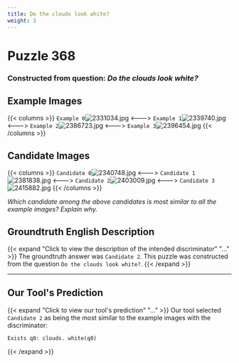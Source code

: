 ```yaml
---
title: Do the clouds look white?
weight: 3
---
```


# Puzzle 368
### Constructed from question: _Do the clouds look white?_


## Example Images
{{< columns >}}
`Example 0`![2331034.jpg](/gqa_images/2331034.jpg)
<--->
`Example 1`![2339740.jpg](/gqa_images/2339740.jpg)
<--->
`Example 2`![2386723.jpg](/gqa_images/2386723.jpg)
<--->
`Example 3`![2396454.jpg](/gqa_images/2396454.jpg)
{{< /columns >}}

## Candidate Images
{{< columns >}}
`Candidate 0`![2340748.jpg](/gqa_images/2340748.jpg)
<--->
`Candidate 1`![2381838.jpg](/gqa_images/2381838.jpg)
<--->
`Candidate 2`![2403009.jpg](/gqa_images/2403009.jpg)
<--->
`Candidate 3`![2415882.jpg](/gqa_images/2415882.jpg)
{{< /columns >}}

*Which candidate among the above candidates is most similar to all the example images? Explain why.*

## Groundtruth English Description

{{< expand "Click to view the description of the intended discriminator" "..." >}}
The groundtruth answer was `Candidate 2`. This puzzle was constructed from the question `Do the clouds look white?`.
{{< /expand >}}

---

## Our Tool's Prediction

{{< expand "Click to view our tool's prediction" "..." >}}
Our tool selected `Candidate 2` as being the most similar to the example images with the discriminator:
```plaintext
Exists q0: clouds. white(q0)
```
{{< /expand >}}
